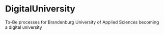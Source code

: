 # DigitalUniversity
To-Be processes for Brandenburg University of Applied Sciences becoming a digital university
